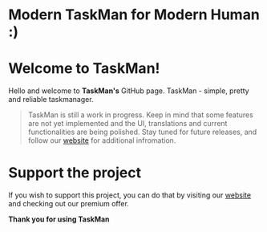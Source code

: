 # Modern TaskMan for Modern Human :)

# Welcome to TaskMan!
Hello and welcome to **TaskMan's** GitHub page. TaskMan - simple, pretty and reliable taskmanager.

> TaskMan is still a work in progress. Keep in mind that some features are not yet implemented and the UI, translations and current functionalities are being polished. Stay tuned for future releases, and follow our [website](https://oleksandradamenko.github.io/TaskMan/) for additional infromation.

# Support the project

If you wish to support this project, you can do that by visiting our [website](https://oleksandradamenko.github.io/TaskMan/) and checking out our premium offer.

**Thank you for using TaskMan**
